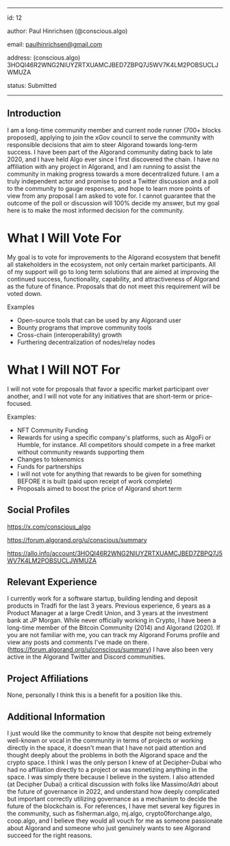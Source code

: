 ---
 id: 12
 
 author: Paul Hinrichsen (@conscious.algo)
 
 email: paulhinrichsen@gmail.com
 
 address: (conscious.algo) 3HOQI46R2WNG2NIUYZRTXUAMCJBED7ZBPQ7J5WV7K4LM2POBSUCLJWMUZA
 
 status: Submitted
 
 ---
 
 ## Introduction
 
 I am a long-time community member and current node runner (700+ blocks proposed), applying to join the xGov council to serve the community with responsible decisions that aim to steer Algorand towards long-term success. I have been part of the Algorand community dating back to late 2020, and I have held Algo ever since I first discovered the chain. I have no affiliation with any project in Algorand, and I am running to assist the community in making progress towards a more decentralized future. I am a truly independent actor and promise to post a Twitter discussion and a poll to the community to gauge responses, and hope to learn more points of view from any proposal I am asked to vote for. I cannot guarantee that the outcome of the poll or discussion will 100% decide my answer, but my goal here is to make the most informed decision for the community.
 
 # What I Will Vote For
 
My goal is to vote for improvements to the Algorand ecosystem that benefit all stakeholders in the ecosystem, not only certain market participants. All of my support will go to long term solutions that are aimed at improving the continued success, functionality, capability, and attractiveness of Algorand as the future of finance. Proposals that do not meet this requirement will be voted down.
 
 Examples
 - Open-source tools that can be used by any Algorand user
 - Bounty programs that improve community tools
 - Cross-chain (interoperability) growth
 - Furthering decentralization of nodes/relay nodes

# What I Will NOT For

I will not vote for proposals that favor a specific market participant over another, and I will not vote for any initiatives that are short-term or price-focused.

Examples:
- NFT Community Funding
- Rewards for using a specific company's platforms, such as AlgoFi or Humble, for instance. All competitors should compete in a free market without community rewards supporting them
- Changes to tokenomics
- Funds for partnerships
- I will not vote for anything that rewards to be given for something BEFORE it is built (paid upon receipt of work complete)
- Proposals aimed to boost the price of Algorand short term
 
 
 ## Social Profiles
 
 https://x.com/conscious_algo
 
 https://forum.algorand.org/u/conscious/summary
 
 https://allo.info/account/3HOQI46R2WNG2NIUYZRTXUAMCJBED7ZBPQ7J5WV7K4LM2POBSUCLJWMUZA
 
 ## Relevant Experience
 
 I currently work for a software startup, building lending and deposit products in Tradfi for the last 3 years. Previous experience, 6 years as a Product Manager at a large Credit Union, and 3 years at the investment bank at JP Morgan. While never officially working in Crypto, I have been a long-time member of the Bitcoin Community (2014) and Algorand (2020). If you are not familiar with me, you can track my Algorand Forums profile and view any posts and comments I've made on there. (https://forum.algorand.org/u/conscious/summary) I have also been very active in the Algorand Twitter and Discord communities. 
 
 ## Project Affiliations
 
 None, personally I think this is a benefit for a position like this.
 
 ## Additional Information

 I just would like the community to know that despite not being extremely well-known or vocal in the community in terms of projects or working directly in the space, it doesn't mean that I have not paid attention and thought deeply about the problems in both the Algorand space and the crypto space. I think I was the only person I knew of at Decipher-Dubai who had no affiliation directly to a project or was monetizing anything in the space. I was simply there because I believe in the system. I also attended (at Decipher Dubai) a critical discussion with folks like Massimo/Adri about the future of governance in 2022, and understand how deeply complicated but important correctly utilizing governance as a mechanism to decide the future of the blockchain is. For references, I have met several key figures in the community, such as fisherman.algo, mj.algo, crypto0forchange.algo, coop.algo, and I believe they would all vouch for me as someone passionate about Algorand and someone who just genuinely wants to see Algorand succeed for the right reasons.
 
